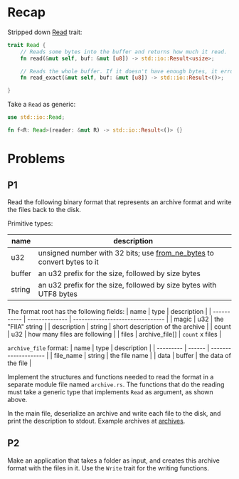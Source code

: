 # Recap

Stripped down [Read](https://doc.rust-lang.org/std/io/trait.Read.html) trait:
```rs
trait Read {
    // Reads some bytes into the buffer and returns how much it read.
    fn read(&mut self, buf: &mut [u8]) -> std::io::Result<usize>;

    // Reads the whole buffer. If it doesn't have enough bytes, it errors out.
    fn read_exact(&mut self, buf: &mut [u8]) -> std::io::Result<()>;

}
```
Take a `Read` as generic:
```rs
use std::io::Read;

fn f<R: Read>(reader: &mut R) -> std::io::Result<()> {}
```

# Problems

## P1

Read the following binary format that represents an archive format and write the files back to the disk.

Primitive types:

| name   | description                      |
| ------ | -------------------------------- |
| u32    |  unsigned number with 32 bits; use [from_ne_bytes](https://doc.rust-lang.org/std/primitive.u32.html#method.from_ne_bytes) to convert bytes to it |
| buffer | an u32 prefix for the size, followed by size bytes |
| string | an u32 prefix for the size, followed by size bytes with UTF8 bytes |


The format root has the following fields:
| name        | type           | description                      |
| ----------- | -------------- | -------------------------------- |
| magic       | u32            | the "FIIA" string                |
| description | string         | short description of the archive |
| count       | u32            | how many files are following     |
| files       | archive_file[] | `count` x files                  |

`archive_file` format:
| name      | type   | description          |
| --------- | ------ | -------------------- |
| file_name | string | the file name        |
| data      | buffer | the data of the file |

Implement the structures and functions needed to read the format in a separate module file named `archive.rs`. The functions that do the reading must take a generic type that implements `Read` as argument, as shown above.

In the main file, deserialize an archive and write each file to the disk, and print the description to stdout.
Example archives at [archives](archives/).

## P2

Make an application that takes a folder as input, and creates this archive format with the files in it. Use the `Write` trait for the writing functions.